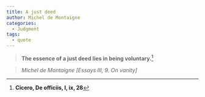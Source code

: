 ```yaml
---
title: A just deed
author: Michel de Montaigne
categories:
  - Judgment
tags:
  - quote
---
```


> **The essence of a just deed lies in being voluntary.**[^1]

> <cite>Michel de Montaigne [Essays III, 9. On vanity]</cite>

[^1]: **Cicero, De officiis, I, ix, 28**